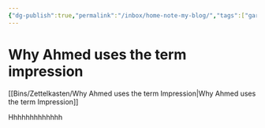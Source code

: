 ```yaml
---
{"dg-publish":true,"permalink":"/inbox/home-note-my-blog/","tags":["gardenEntry"],"created":"2025-07-07T21:29:15.482+02:00","updated":"2025-07-08T15:45:43.624+02:00"}
---
```



# Why Ahmed uses the term impression 

[[Bins/Zettelkasten/Why Ahmed uses the term Impression\|Why Ahmed uses the term Impression]]

Hhhhhhhhhhhhh